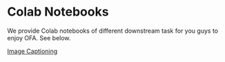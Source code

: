 # Colab Notebooks

We provide Colab notebooks of different downstream task for you guys to enjoy OFA. See below.

[Image Captioning](https://colab.research.google.com/drive/1Q4eNhhhLcgOP4hHqwZwU1ijOlabgve1W?usp=sharing)
